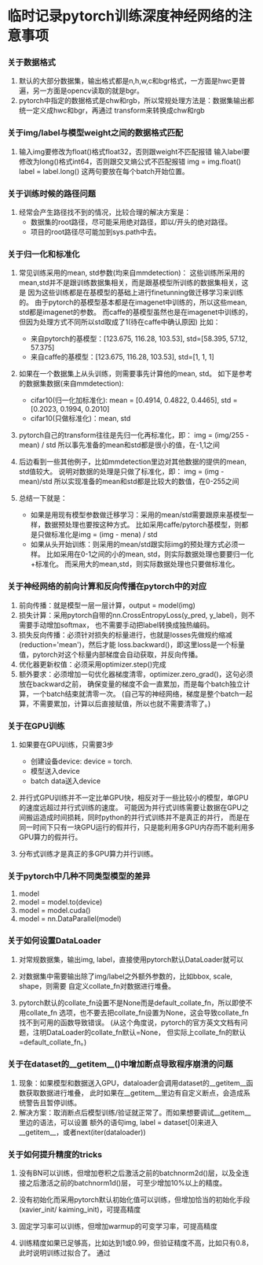 
# 临时记录pytorch训练深度神经网络的注意事项


### 关于数据格式

1. 默认的大部分数据集，输出格式都是n,h,w,c和bgr格式，一方面是hwc更普遍，另一方面是opencv读取的就是bgr。
2. pytorch中指定的数据格式是chw和rgb，所以常规处理方法是：数据集输出都统一定义成hwc和bgr，再通过
   transform来转换成chw和rgb
   
   
### 关于img/label与模型weight之间的数据格式匹配

1. 输入img要修改为float()格式float32，否则跟weight不匹配报错
   输入label要修改为long()格式int64，否则跟交叉熵公式不匹配报错
   img = img.float()
   label = label.long()
   这两句要放在每个batch开始位置。
   
   
### 关于训练时候的路径问题

1. 经常会产生路径找不到的情况，比较合理的解决方案是：
   - 数据集的root路径，尽可能采用绝对路径，即以/开头的绝对路径。
   - 项目的root路径尽可能加到sys.path中去。
   

### 关于归一化和标准化

1. 常见训练采用的mean, std参数(均来自mmdetection)：
   这些训练所采用的mean,std并不是跟训练数据集相关，而是跟基模型所训练的数据集相关，这是
   因为这些训练都是在基模型的基础上进行finetunning做迁移学习来训练的。
   由于pytorch的基模型基本都是在imagenet中训练的，所以这些mean, std都是imagenet的参数。
   而caffe的基模型虽然也是在imagenet中训练的，但因为处理方式不同所以std取成了1(待在caffe中确认原因)
   比如：
   - 来自pytorch的基模型：[123.675, 116.28, 103.53], std=[58.395, 57.12, 57.375]
   - 来自caffe的基模型：[123.675, 116.28, 103.53], std=[1, 1, 1]

2. 如果在一个数据集上从头训练，则需要事先计算他的mean, std。
   如下是参考的数据集数据(来自mmdetection):
    - cifar10(归一化加标准化): mean = [0.4914, 0.4822, 0.4465], std = [0.2023, 0.1994, 0.2010]
    - cifar10(只做标准化)：mean, std

3. pytorch自己的transform往往是先归一化再标准化，即：
   img = (img/255 - mean) / std
   所以事先准备的mean和std都是很小的值，在-1,1之间

4. 后边看到一些其他例子，比如mmdetection里边对其他数据的提供的mean, std值较大。
   说明对数据的处理是只做了标准化，即：
   img = (img - mean)/std
   所以实现准备的mean和std都是比较大的数值，在0-255之间    
   
5. 总结一下就是：
    - 如果是用现有模型参数做迁移学习：采用的mean/std需要跟原来基模型一样，数据预处理也要按这种方式。
      比如采用caffe/pytorch基模型，则都是只做标准化是img = (img - mena) / std
    - 如果从头开始训练：则采用的mean/std跟实际img的预处理方式必须一样。
      比如采用在0-1之间的小的mean, std，则实际数据处理也要要归一化+标准化。
      而采用大的mean,std，则实际数据处理也只要做标准化。
      
      
### 关于神经网络的前向计算和反向传播在pytorch中的对应

1. 前向传播：就是模型一层一层计算，output = model(img)
2. 损失计算：采用pytorch自带的nn.CrossEntropyLoss(y_pred, y_label)，则不需要手动增加softmax，
   也不需要手动把label转换成独热编码。
3. 损失反向传播：必须针对损失的标量进行，也就是losses先做规约缩减(reduction='mean')，然后才能
   loss.backward()，即这里loss是一个标量值，pytorch对这个标量内部梯度会自动获取，并反向传播。
4. 优化器更新权值：必须采用optimizer.step()完成
5. 额外要求：必须增加一句优化器梯度清零，optimizer.zero_grad()，这句必须放在backward之前，
   确保变量的梯度不会一直累加，而是每个batch独立计算，一个batch结束就清零一次。
   (自己写的神经网络，梯度是整个batch一起算，不需要累加，计算以后直接赋值，所以也就不需要清零了。) 



### 关于在GPU训练

1. 如果要在GPU训练，只需要3步
    - 创建设备device:  device = torch.
    - 模型送入device
    - batch data送入device

2. 并行式GPU训练并不一定比单GPU快，相反对于一些比较小的模型，单GPU的速度远超过并行式训练的速度。
   可能因为并行式训练需要让数据在GPU之间搬运造成时间损耗，同时python的并行式训练并不是真正的并行，
   而是在同一时间下只有一块GPU运行的假并行，只是能利用多GPU内存而不能利用多GPU算力的假并行。

3. 分布式训练才是真正的多GPU算力并行训练。


### 关于pytorch中几种不同类型模型的差异

1. model
2. model = model.to(device)
3. model = model.cuda()
3. model = nn.DataParallel(model)


### 关于如何设置DataLoader

1. 对常规数据集，输出img, label，直接使用pytorch默认DataLoader就可以
2. 对数据集中需要输出除了img/label之外额外参数的，比如bbox, scale, shape，则需要
   自定义collate_fn对数据进行堆叠。
   
3. pytorch默认的collate_fn设置不是None而是default_collate_fn，所以即使不用collate_fn
   选项，也不要去把collate_fn设置为None，这会导致collate_fn找不到可用的函数导致错误。
   (从这个角度说，pytorch的官方英文文档有问题，注明DataLoader的collate_fn默认=None，
   但实际上collate_fn的默认=default_collate_fn。)
   

### 关于在dataset的__getitem__()中增加断点导致程序崩溃的问题

1. 现象：如果模型和数据送入GPU，dataloader会调用dataset的__getitem__函数获取数据进行堆叠，
   此时如果在__getitem__里边有自定义断点，会造成系统警告且暂停训练。
2. 解决方案：取消断点后模型训练/验证就正常了。而如果想要调试__getitem__里边的语法，可以设置
   额外的语句img, label = dataset[0]来进入__getitem__，或者next(iter(dataloader))



### 关于如何提升精度的tricks

1. 没有BN可以训练，但增加卷积之后激活之前的batchnorm2d()层，以及全连接之后激活之前的batchnorm1d()层，
   可至少增加10%以上的精度。
   
2. 没有初始化而采用pytorch默认初始化值可以训练，但增加恰当的初始化手段(xavier_init/ kaiming_init)，可提高精度

3. 固定学习率可以训练，但增加warmup的可变学习率，可提高精度

4. 训练精度如果已足够高，比如达到1或0.99，但验证精度不高，比如只有0.8，此时说明训练过拟合了。
   通过


